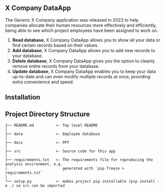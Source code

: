 
## X Company DataApp
The Generic X Company application was released in 2023 to help companies allocate their human resources more effectively and efficiently, being able to see which project employees have been assigned to work on.

1. **Read database**, X Company DataApp allows you to show all your data or find certain records based on their values.
2. **Add database**, X Company DataApp allows you to add new records to your database.
3. **Delete database**, X Company DataApp gives you the option to cleanly remove entire records from your database.
4. **Update database**, X Company DataApp enables you to keep your data up-to-date and can even modify multiple records at once, providing extra convenience and speed.

## Installation


## Project Directory Structure



    ├── README.md          <- Top level README
    │
    ├── data               <- Employee database
    │
    ├── docs               <- PPT
    │
    ├── src                <- Source code for this app
    │
    ├── requirements.txt   <- The requirements file for reproducing the analysis environment, e.g.
    │                         generated with `pip freeze > requirements.txt`
    │
    └── setup.py           <- makes project pip installable (pip install -e .) so src can be imported


